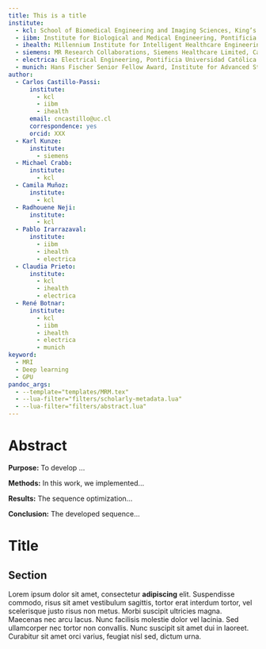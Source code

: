 ```yaml
---
title: This is a title
institute:
  - kcl: School of Biomedical Engineering and Imaging Sciences, King’s College London, London, UK
  - iibm: Institute for Biological and Medical Engineering, Pontificia Universidad Católica de Chile, Santiago, Chile
  - ihealth: Millennium Institute for Intelligent Healthcare Engineering (iHEALTH), Pontificia Universidad Católica de Chile, Santiago, Chile
  - siemens: MR Research Collaborations, Siemens Healthcare Limited, Camberley, United Kingdom
  - electrica: Electrical Engineering, Pontificia Universidad Católica de Chile, Santiago, Chile
  - munich: Hans Fischer Senior Fellow Award, Institute for Advanced Study at Technical University of Munich, Munich, Germany
author:
  - Carlos Castillo-Passi:
      institute:
        - kcl
        - iibm
        - ihealth
      email: cncastillo@uc.cl
      correspondence: yes
      orcid: XXX
  - Karl Kunze:
      institute:
        - siemens
  - Michael Crabb:
      institute:
        - kcl
  - Camila Muñoz:
      institute:
        - kcl
  - Radhouene Neji:
      institute:
        - kcl
  - Pablo Irarrazaval:
      institute:
        - iibm
        - ihealth
        - electrica
  - Claudia Prieto:
      institute:
        - kcl
        - ihealth
        - electrica
  - René Botnar:
      institute:
        - kcl
        - iibm
        - ihealth
        - electrica
        - munich
keyword:
  - MRI
  - Deep learning
  - GPU
pandoc_args:
  - --template="templates/MRM.tex"
  - --lua-filter="filters/scholarly-metadata.lua"
  - --lua-filter="filters/abstract.lua"
---
```

# Abstract

**Purpose:** To develop ...

**Methods:** In this work, we implemented...

**Results:** The sequence optimization...

**Conclusion:** The developed sequence...

# Title

## Section

Lorem ipsum dolor sit amet, consectetur **adipiscing** elit. Suspendisse commodo, risus sit amet vestibulum sagittis, tortor erat interdum tortor, vel scelerisque justo risus non metus. Morbi suscipit ultricies magna. Maecenas nec arcu lacus. Nunc facilisis molestie dolor vel lacinia. Sed ullamcorper nec tortor non convallis. Nunc suscipit sit amet dui in laoreet. Curabitur sit amet orci varius, feugiat nisl sed, dictum urna.
